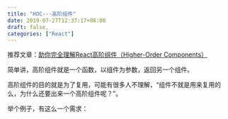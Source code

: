 ```yaml
---
title: "HOC---高阶组件"
date: 2019-07-27T12:37:17+08:00
draft: false,
categories: ["React"]
---
```


推荐文章：[助你完全理解React高阶组件（Higher-Order Components）](https://github.com/brickspert/blog/issues/2)  

简单讲，高阶组件就是一个函数，以组件为参数，返回另一个组件。  

高阶组件的目的就是为了复用，可能有很多人不理解，“组件不就是用来复用的么，为什么还要出来一个高阶组件呢？”。  

举个例子，有这么一个需求：

